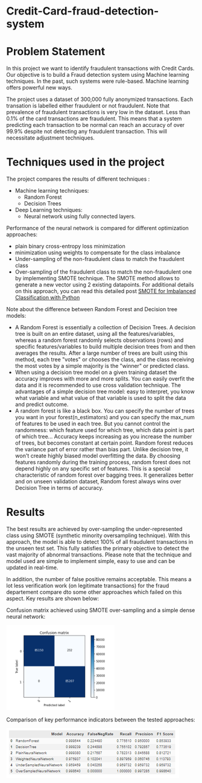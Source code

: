 # Credit-Card-fraud-detection-system
# Problem Statement

In this project we want to identify fraudulent transactions with Credit Cards.
Our objective is to build a Fraud detection system using Machine learning techniques.
In the past, such systems were rule-based. Machine learning offers powerful new ways.

The project uses a dataset of 300,000 fully anonymized transactions. Each transation is labelled either fraudulent or not fraudulent.
Note that prevalence of fraudulent transactions is very low in the dataset. Less than 0.1% of the card transactions are fraudulent. This means that a system predicting each transaction to be normal can reach an accuracy of over 99.9% despite not detecting any fraudulent transaction. This will necessitate adjustment techniques.

# Techniques used in the project
The project compares the results of different techniques :
- Machine learning techniques:
  - Random Forest
  - Decision Trees
- Deep Learning techniques:
  - Neural network using fully connected layers.

Performance of the neural network is compared for different optimization approaches:
- plain binary cross-entropy loss minimization
- minimization using weights to compensate for the class imbalance
- Under-sampling of the non-fraudulent class to match the fraudulent class
- Over-sampling of the fraudulent class to match the non-fraudulent one by implementing SMOTE technique. The SMOTE method allows to generate a new vector using 2 existing datapoints. For additional details on this approach, you can read this detailed post [SMOTE for Imbalanced Classification with Python](https://machinelearningmastery.com/smote-oversampling-for-imbalanced-classification/)

Note about the difference between Random Forest and Decision tree models:
- A Random Forest is essentially a collection of Decision Trees. A decision tree is built on an entire dataset, using all the features/variables, whereas a random forest randomly selects observations (rows) and specific features/variables to build multiple decision trees from and then averages the results. After a large number of trees are built using this method, each tree "votes" or chooses the class, and the class receiving the most votes by a simple majority is the "winner" or predicted class. 
- When using a decision tree model on a given training dataset the accuracy improves with more and more splits. You can easily overfit the data and it is recommended to use cross validation technique. The advantages of a simple decision tree model:  easy to interpret, you know what variable and what value of that variable is used to split the data and predict outcome.
- A random forest is like a black box. You can specify the number of trees you want in your forest(n_estimators) and you can specify the max_num of features to be used in each tree. But you cannot control the randomness: which feature used for which tree, which data point is part of which tree... Accuracy keeps increasing as you increase the number of trees, but becomes constant at certain point. Random forest reduces the variance part of error rather than bias part. Unlike decision tree, it won't create highly biased model overfitting the data. By choosing features randomly during the training process, random forest does not depend highly on any specific set of features. This is a special characteristic of random forest over bagging trees. It generalizes better and on unseen validation dataset, Random forest always wins over Decision Tree in terms of accuracy.

# Results

The best results are achieved by over-sampling the under-represented class using SMOTE (synthetic minority oversampling technique).
With this approach, the model is able to detect 100% of all fraudulent transactions in the unseen test set. This fully satisfies the primary objective to detect the vast majority of abnormal transactions. Please note that the technique and model used are simple to implement simple, easy to use and can be updated in real-time.

In addition, the number of false positive remains acceptable. This means a lot less verification work (on legitimate transactions) for the fraud departement compare dto some other approaches which failed on this aspect. Key results are shown below:

Confusion matrix achieved using SMOTE over-sampling and a simple dense neural network:

![](confusion_matrix.png)

Comparison of key performance indicators between the tested approaches:

![](benchmark.png)

